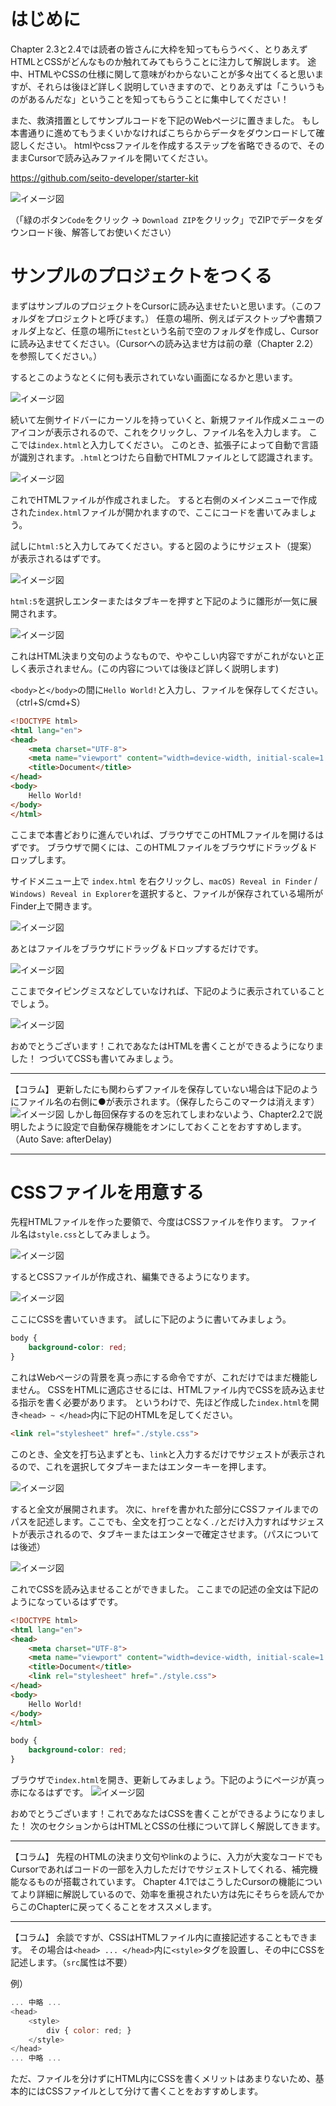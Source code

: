 # はじめに
Chapter 2.3と2.4では読者の皆さんに大枠を知ってもらうべく、とりあえずHTMLとCSSがどんなものか触れてみてもらうことに注力して解説します。
途中、HTMLやCSSの仕様に関して意味がわからないことが多々出てくると思いますが、それらは後ほど詳しく説明していきますので、とりあえずは「こういうものがあるんだな」ということを知ってもらうことに集中してください！

また、救済措置としてサンプルコードを下記のWebページに置きました。
もし本書通りに進めてもうまくいかなければこちらからデータをダウンロードして確認しください。
htmlやcssファイルを作成するステップを省略できるので、そのままCursorで読み込みファイルを開いてください。

https://github.com/seito-developer/starter-kit


![イメージ図](images/starter-kit-dl.png)

（「緑のボタン`Code`をクリック → `Download ZIP`をクリック」でZIPでデータをダウンロード後、解答してお使いください）


# サンプルのプロジェクトをつくる
まずはサンプルのプロジェクトをCursorに読み込ませたいと思います。（このフォルダをプロジェクトと呼びます。）
任意の場所、例えばデスクトップや書類フォルダ上など、任意の場所に`test`という名前で空のフォルダを作成し、Cursorに読み込ませてください。（Cursorへの読み込ませ方は前の章（Chapter 2.2）を参照してください。）

するとこのようなとくに何も表示されていない画面になるかと思います。

![イメージ図](images/start-html-1.png)

続いて左側サイドバーにカーソルを持っていくと、新規ファイル作成メニューのアイコンが表示されるので、これをクリックし、ファイル名を入力します。
ここでは`index.html`と入力してください。
このとき、拡張子によって自動で言語が識別されます。`.html`とつけたら自動でHTMLファイルとして認識されます。

![イメージ図](images/start-html-2.png)

これでHTMLファイルが作成されました。
すると右側のメインメニューで作成された`index.html`ファイルが開かれますので、ここにコードを書いてみましょう。

試しに`html:5`と入力してみてください。すると図のようにサジェスト（提案）が表示されるはずです。

![イメージ図](images/start-html-3.png)

`html:5`を選択しエンターまたはタブキーを押すと下記のように雛形が一気に展開されます。

![イメージ図](images/start-html-4.png)

これはHTML決まり文句のようなもので、ややこしい内容ですがこれがないと正しく表示されません。(この内容については後ほど詳しく説明します)

`<body>`と`</body>`の間に`Hello World!`と入力し、ファイルを保存してください。（ctrl+S/cmd+S）

``` html
<!DOCTYPE html>
<html lang="en">
<head>
    <meta charset="UTF-8">
    <meta name="viewport" content="width=device-width, initial-scale=1.0">
    <title>Document</title>
</head>
<body>
    Hello World!
</body>
</html>
```

ここまで本書どおりに進んでいれば、ブラウザでこのHTMLファイルを開けるはずです。
ブラウザで開くには、このHTMLファイルをブラウザにドラッグ＆ドロップします。

サイドメニュー上で `index.html` を右クリックし、`macOS) Reveal in Finder` / `Windows) Reveal in Explorer`を選択すると、ファイルが保存されている場所がFinder上で開きます。

![イメージ図](images/reveal-in-finder.png)

あとはファイルをブラウザにドラッグ＆ドロップするだけです。

![イメージ図](images/html-hello-world-1.png)

ここまでタイピングミスなどしていなければ、下記のように表示されていることでしょう。

![イメージ図](images/html-hello-world-2.png)

おめでとうございます！これであなたはHTMLを書くことができるようになりました！
つづいてCSSも書いてみましょう。

------

【コラム】
更新したにも関わらずファイルを保存していない場合は下記のようにファイル名の右側に●が表示されます。（保存したらこのマークは消えます）
![イメージ図](images/cursor-save.png)
しかし毎回保存するのを忘れてしまわないよう、Chapter2.2で説明したように設定で自動保存機能をオンにしておくことをおすすめします。（Auto Save: afterDelay)

------

# CSSファイルを用意する
先程HTMLファイルを作った要領で、今度はCSSファイルを作ります。
ファイル名は`style.css`としてみましょう。

![イメージ図](images/start-css-1.png)

するとCSSファイルが作成され、編集できるようになります。

![イメージ図](images/start-css-2.png)

ここにCSSを書いていきます。
試しに下記のように書いてみましょう。

``` css
body {
    background-color: red;
}
```

これはWebページの背景を真っ赤にする命令ですが、これだけではまだ機能しません。
CSSをHTMLに適応させるには、HTMLファイル内でCSSを読み込ませる指示を書く必要があります。
というわけで、先ほど作成した`index.html`を開き`<head> ~ </head>`内に下記のHTMLを足してください。

```html
<link rel="stylesheet" href="./style.css">
```

このとき、全文を打ち込まずとも、`link`と入力するだけでサジェストが表示されるので、これを選択してタブキーまたはエンターキーを押します。

![イメージ図](images/css-link-1.png)

すると全文が展開されます。
次に、`href`を書かれた部分にCSSファイルまでのパスを記述します。ここでも、全文を打つことなく`./`とだけ入力すればサジェストが表示されるので、タブキーまたはエンターで確定させます。（パスについては後述）
<!-- TODO -->
![イメージ図](images/css-link-2.png)

これでCSSを読み込ませることができました。
ここまでの記述の全文は下記のようになっているはずです。

``` html
<!DOCTYPE html>
<html lang="en">
<head>
    <meta charset="UTF-8">
    <meta name="viewport" content="width=device-width, initial-scale=1.0">
    <title>Document</title>
    <link rel="stylesheet" href="./style.css">
</head>
<body>
    Hello World!
</body>
</html>
```

```css
body {
    background-color: red;
}
```

ブラウザで`index.html`を開き、更新してみましょう。下記のようにページが真っ赤になるはずです。
![イメージ図](images/html-css-demo.png)

おめでとうございます！これであなたはCSSを書くことができるようになりました！
次のセクションからはHTMLとCSSの仕様について詳しく解説してきます。

---

【コラム】
先程のHTMLの決まり文句やlinkのように、入力が大変なコードでもCursorであればコードの一部を入力しただけでサジェストしてくれる、補完機能なるものが搭載されています。
Chapter 4.1ではこうしたCursorの機能についてより詳細に解説しているので、効率を重視されたい方は先にそちらを読んでからこのChapterに戻ってくることをオススメします。

---

【コラム】
余談ですが、CSSはHTMLファイル内に直接記述することもできます。
その場合は`<head> ... </head>`内に`<style>`タグを設置し、その中にCSSを記述します。（`src`属性は不要）

例）
```js
... 中略 ...
<head>
    <style>
        div { color: red; }
    </style>
</head>
... 中略 ...
```

ただ、ファイルを分けずにHTML内にCSSを書くメリットはあまりないため、基本的にはCSSファイルとして分けて書くことをおすすめします。